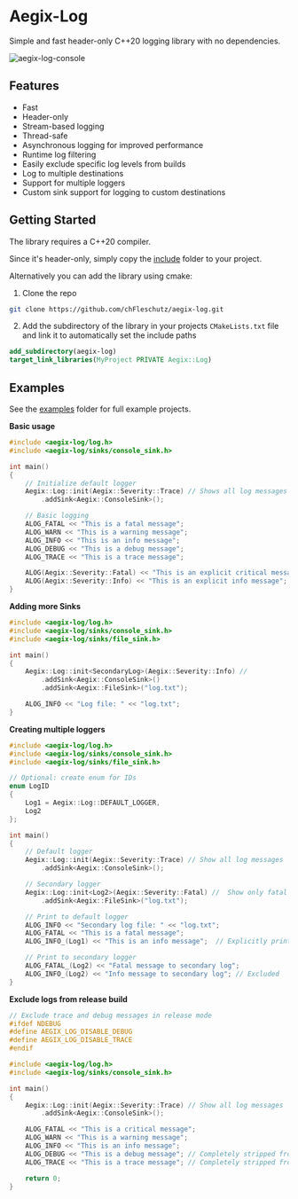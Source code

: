 # Aegix-Log

Simple and fast header-only C++20 logging library with no dependencies.

![aegix-log-console](https://github.com/user-attachments/assets/01104779-6d63-4e40-8967-43af0909aedf)

## Features

- Fast
- Header-only
- Stream-based logging
- Thread-safe
- Asynchronous logging for improved performance
- Runtime log filtering
- Easily exclude specific log levels from builds
- Log to multiple destinations
- Support for multiple loggers
- Custom sink support for logging to custom destinations 

## Getting Started

The library requires a C++20 compiler. 

Since it's header-only, simply copy the [include](include/) folder to your project.

Alternatively you can add the library using cmake:

1. Clone the repo
```bash
git clone https://github.com/chFleschutz/aegix-log.git
```
2. Add the subdirectory of the library in your projects `CMakeLists.txt` file and link it to automatically set the include paths
```cmake
add_subdirectory(aegix-log)
target_link_libraries(MyProject PRIVATE Aegix::Log)
```

## Examples

See the [examples](examples/) folder for full example projects.

**Basic usage**

```cpp
#include <aegix-log/log.h>
#include <aegix-log/sinks/console_sink.h>

int main()
{
	// Initialize default logger
	Aegix::Log::init(Aegix::Severity::Trace) // Shows all log messages
		.addSink<Aegix::ConsoleSink>();

	// Basic logging
	ALOG_FATAL << "This is a fatal message";
	ALOG_WARN << "This is a warning message";
	ALOG_INFO << "This is an info message";
	ALOG_DEBUG << "This is a debug message";
	ALOG_TRACE << "This is a trace message";

	ALOG(Aegix::Severity::Fatal) << "This is an explicit critical message";
	ALOG(Aegix::Severity::Info) << "This is an explicit info message";
}
```

**Adding more Sinks**
```cpp
#include <aegix-log/log.h>
#include <aegix-log/sinks/console_sink.h>
#include <aegix-log/sinks/file_sink.h>

int main()
{
	Aegix::Log::init<SecondaryLog>(Aegix::Severity::Info) // 
		.addSink<Aegix::ConsoleSink>()
		.addSink<Aegix::FileSink>("log.txt");

	ALOG_INFO << "Log file: " << "log.txt";
}
```

**Creating multiple loggers**
```cpp
#include <aegix-log/log.h>
#include <aegix-log/sinks/console_sink.h>
#include <aegix-log/sinks/file_sink.h>

// Optional: create enum for IDs
enum LogID
{
	Log1 = Aegix::Log::DEFAULT_LOGGER,
	Log2
};

int main()
{
	// Default logger
	Aegix::Log::init(Aegix::Severity::Trace) // Show all log messages
		.addSink<Aegix::ConsoleSink>();

	// Secondary logger
	Aegix::Log::init<Log2>(Aegix::Severity::Fatal) //  Show only fatal messages
		.addSink<Aegix::FileSink>("log.txt");

	// Print to default logger
	ALOG_INFO << "Secondary log file: " << "log.txt";
	ALOG_FATAL << "This is a fatal message";
	ALOG_INFO_(Log1) << "This is an info message";  // Explicitly print to default logger

	// Print to secondary logger
	ALOG_FATAL_(Log2) << "Fatal message to secondary log";
	ALOG_INFO_(Log2) << "Info message to secondary log"; // Excluded
}
```

**Exclude logs from release build**
```cpp
// Exclude trace and debug messages in release mode
#ifdef NDEBUG
#define AEGIX_LOG_DISABLE_DEBUG
#define AEGIX_LOG_DISABLE_TRACE
#endif

#include <aegix-log/log.h>
#include <aegix-log/sinks/console_sink.h>

int main()
{
	Aegix::Log::init(Aegix::Severity::Trace) // Show all log messages
		.addSink<Aegix::ConsoleSink>();

	ALOG_FATAL << "This is a critical message";
	ALOG_WARN << "This is a warning message";
	ALOG_INFO << "This is an info message";
	ALOG_DEBUG << "This is a debug message"; // Completely stripped from release builds
	ALOG_TRACE << "This is a trace message"; // Completely stripped from release builds

	return 0;
}
```
